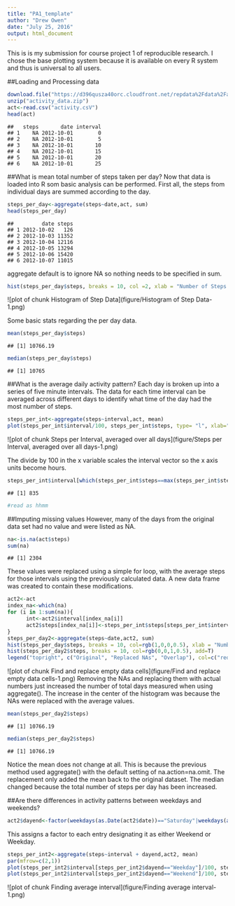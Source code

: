 ```yaml
---
title: "PA1_template"
author: "Drew Owen"
date: "July 25, 2016"
output: html_document
---
```

This is is my submission for course project 1 of reproducible research. I chose the base plotting system because it is available on every R system and thus is universal to all users.

##Loading and Processing data

```r
download.file("https://d396qusza40orc.cloudfront.net/repdata%2Fdata%2Factivity.zip","activity_data.zip")
unzip("activity_data.zip")
act<-read.csv("activity.csV")
head(act)
```

```
##   steps       date interval
## 1    NA 2012-10-01        0
## 2    NA 2012-10-01        5
## 3    NA 2012-10-01       10
## 4    NA 2012-10-01       15
## 5    NA 2012-10-01       20
## 6    NA 2012-10-01       25
```


##What is mean total number of steps taken per day?
Now that data is loaded into R som basic analysis can be performed. First all, the steps from individual days are summed according to the day.

```r
steps_per_day<-aggregate(steps~date,act, sum)
head(steps_per_day)
```

```
##         date steps
## 1 2012-10-02   126
## 2 2012-10-03 11352
## 3 2012-10-04 12116
## 4 2012-10-05 13294
## 5 2012-10-06 15420
## 6 2012-10-07 11015
```
aggregate default is to ignore NA so nothing needs to be specified in sum.


```r
hist(steps_per_day$steps, breaks = 10, col =2, xlab = "Number of Steps per Day", main = "Histogram of Steps per Day")
```

![plot of chunk Histogram of Step Data](figure/Histogram of Step Data-1.png)

Some basic stats regarding the per day data.

```r
mean(steps_per_day$steps)
```

```
## [1] 10766.19
```

```r
median(steps_per_day$steps)
```

```
## [1] 10765
```

##What is the average daily activity pattern?
Each day is broken up into a series of five minute intervals. The data for each time interval can be averaged across different days to identify what time of the day had the most number of steps.


```r
steps_per_int<-aggregate(steps~interval,act, mean)
plot(steps_per_int$interval/100, steps_per_int$steps, type= "l", xlab="hour of the day", ylab = "average steps",main= "Average steps during a day")
```

![plot of chunk Steps per Interval, averaged over all days](figure/Steps per Interval, averaged over all days-1.png)

The divide by 100 in the x variable scales the interval vector so the x axis units become hours.


```r
steps_per_int$interval[which(steps_per_int$steps==max(steps_per_int$steps))] 
```

```
## [1] 835
```

```r
#read as hhmm
```

##Imputing missing values
However, many of the days from the original data set had no value and were listed as NA.

```r
na<-is.na(act$steps)
sum(na)
```

```
## [1] 2304
```

These values were replaced using a simple for loop, with the average steps for those intervals using the previously calculated data. A new data frame was created to contain these modifications.


```r
act2<-act
index_na<-which(na)
for (i in 1:sum(na)){
      int<-act2$interval[index_na[i]]
      act2$steps[index_na[i]]<-steps_per_int$steps[steps_per_int$interval==int]
}
steps_per_day2<-aggregate(steps~date,act2, sum)
hist(steps_per_day$steps, breaks = 10, col=rgb(1,0,0,0.5), xlab = "Number of Steps per Day", main = "Histogram of Steps per Day using both methods",sub="Red ori", ylim=c(0,25))
hist(steps_per_day2$steps, breaks = 10, col=rgb(0,0,1,0.5), add=T)
legend("topright", c("Original", "Replaced NAs", "Overlap"), col=c("red","blue", "purple"), lwd=10)
```

![plot of chunk Find and replace empty data cells](figure/Find and replace empty data cells-1.png)
Removing the NAs and replacing them with actual numbers just increased the number of total days measured when using aggregate(). The increase in the center of the histogram was because the NAs were replaced with the average values.


```r
mean(steps_per_day2$steps)
```

```
## [1] 10766.19
```

```r
median(steps_per_day2$steps)
```

```
## [1] 10766.19
```
Notice the mean does not change at all. This is because the previous method used aggregate() with the default setting of na.action=na.omit. The replacement only added the mean back to the original dataset. The median changed because the total number of steps per day has been increased.

##Are there differences in activity patterns between weekdays and weekends?

```r
act2$dayend<-factor(weekdays(as.Date(act2$date))=="Saturday"|weekdays(as.Date(act2$date))=="Sunday",c("TRUE", "FALSE"),c("Weekend","Weekday"))
```

This assigns a factor to each entry designating it as either Weekend or Weekday.


```r
steps_per_int2<-aggregate(steps~interval + dayend,act2, mean)
par(mfrow=c(2,1))
plot(steps_per_int2$interval[steps_per_int2$dayend=="Weekday"]/100, steps_per_int2$steps[steps_per_int2$dayend=="Weekday"], type= "l",xlab="hour of the day", ylab = "average steps", main="Weekday", ylim=c(0,max(steps_per_int2$steps)))
plot(steps_per_int2$interval[steps_per_int2$dayend=="Weekend"]/100, steps_per_int2$steps[steps_per_int2$dayend=="Weekend"], type= "l", xlab="hour of the day", ylab = "average steps", main="Weekend", ylim=c(0,max(steps_per_int2$steps)))
```

![plot of chunk Finding average interval](figure/Finding average interval-1.png)

